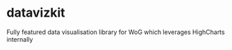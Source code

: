# datavizkit
Fully featured data visualisation library for WoG which leverages HighCharts internally
